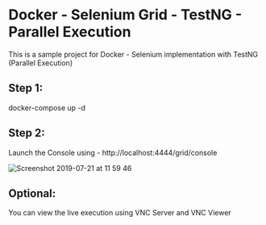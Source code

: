 # Docker - Selenium Grid - TestNG - Parallel Execution

This is a sample project for Docker - Selenium implementation with TestNG (Parallel Execution)

## Step 1:

docker-compose up -d

## Step 2:

Launch the Console using - http://localhost:4444/grid/console

![Screenshot 2019-07-21 at 11 59 46](https://user-images.githubusercontent.com/30874855/61590362-f0daac00-abaf-11e9-80b9-120f159de0e0.png)

## Optional:

You can view the live execution using VNC Server and VNC Viewer

